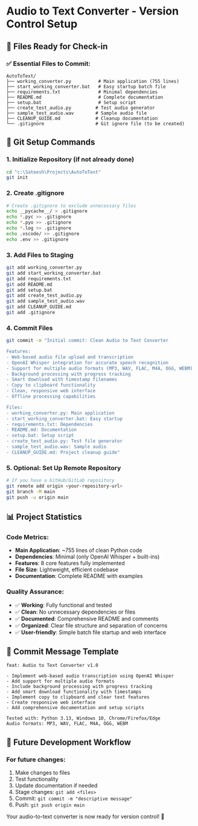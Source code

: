 # Audio to Text Converter - Version Control Setup

## 📁 Files Ready for Check-in

### ✅ Essential Files to Commit:
```
AutoToText/
├── working_converter.py          # Main application (755 lines)
├── start_working_converter.bat   # Easy startup batch file
├── requirements.txt              # Minimal dependencies
├── README.md                     # Complete documentation
├── setup.bat                     # Setup script
├── create_test_audio.py         # Test audio generator
├── sample_test_audio.wav        # Sample audio file
├── CLEANUP_GUIDE.md             # Cleanup documentation
└── .gitignore                   # Git ignore file (to be created)
```

## 🔧 Git Setup Commands

### 1. Initialize Repository (if not already done)
```bash
cd "c:\Sateesh\Projects\AutoToText"
git init
```

### 2. Create .gitignore
```bash
# Create .gitignore to exclude unnecessary files
echo __pycache__/ > .gitignore
echo *.pyc >> .gitignore
echo *.pyo >> .gitignore
echo *.log >> .gitignore
echo .vscode/ >> .gitignore
echo .env >> .gitignore
```

### 3. Add Files to Staging
```bash
git add working_converter.py
git add start_working_converter.bat
git add requirements.txt
git add README.md
git add setup.bat
git add create_test_audio.py
git add sample_test_audio.wav
git add CLEANUP_GUIDE.md
git add .gitignore
```

### 4. Commit Files
```bash
git commit -m "Initial commit: Clean Audio to Text Converter

Features:
- Web-based audio file upload and transcription
- OpenAI Whisper integration for accurate speech recognition
- Support for multiple audio formats (MP3, WAV, FLAC, M4A, OGG, WEBM)
- Background processing with progress tracking
- Smart download with timestamp filenames
- Copy to clipboard functionality
- Clean, responsive web interface
- Offline processing capabilities

Files:
- working_converter.py: Main application
- start_working_converter.bat: Easy startup
- requirements.txt: Dependencies
- README.md: Documentation
- setup.bat: Setup script
- create_test_audio.py: Test file generator
- sample_test_audio.wav: Sample audio
- CLEANUP_GUIDE.md: Project cleanup guide"
```

### 5. Optional: Set Up Remote Repository
```bash
# If you have a GitHub/GitLab repository
git remote add origin <your-repository-url>
git branch -M main
git push -u origin main
```

## 📊 Project Statistics

### Code Metrics:
- **Main Application**: ~755 lines of clean Python code
- **Dependencies**: Minimal (only OpenAI Whisper + built-ins)
- **Features**: 8 core features fully implemented
- **File Size**: Lightweight, efficient codebase
- **Documentation**: Complete README with examples

### Quality Assurance:
- ✅ **Working**: Fully functional and tested
- ✅ **Clean**: No unnecessary dependencies or files
- ✅ **Documented**: Comprehensive README and comments
- ✅ **Organized**: Clear file structure and separation of concerns
- ✅ **User-friendly**: Simple batch file startup and web interface

## 🎯 Commit Message Template

```
feat: Audio to Text Converter v1.0

- Implement web-based audio transcription using OpenAI Whisper
- Add support for multiple audio formats
- Include background processing with progress tracking
- Add smart download functionality with timestamps
- Implement copy to clipboard and clear text features
- Create responsive web interface
- Add comprehensive documentation and setup scripts

Tested with: Python 3.13, Windows 10, Chrome/Firefox/Edge
Audio formats: MP3, WAV, FLAC, M4A, OGG, WEBM
```

## 🔄 Future Development Workflow

### For future changes:
1. Make changes to files
2. Test functionality
3. Update documentation if needed
4. Stage changes: `git add <files>`
5. Commit: `git commit -m "descriptive message"`
6. Push: `git push origin main`

Your audio-to-text converter is now ready for version control! 🎉
